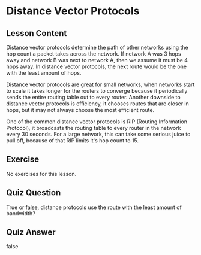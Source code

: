 # Distance Vector Protocols

## Lesson Content

Distance vector protocols determine the path of other networks using the hop count a packet takes across the network. If network A was 3 hops away and network B was next to network A, then we assume it must be 4 hops away. In distance vector protocols, the next route would be the one with the least amount of hops.

Distance vector protocols are great for small networks, when networks start to scale it takes longer for the routers to converge because it periodically sends the entire routing table out to every router. Another downside to distance vector protocols is efficiency, it chooses routes that are closer in hops, but it may not always choose the most efficient route.

One of the common distance vector protocols is RIP (Routing Information Protocol), it broadcasts the routing table to every router in the network every 30 seconds. For a large network, this can take some serious juice to pull off, because of that RIP limits it's hop count to 15.

## Exercise

No exercises for this lesson.

## Quiz Question

True or false, distance protocols use the route with the least amount of bandwidth?

## Quiz Answer

false

